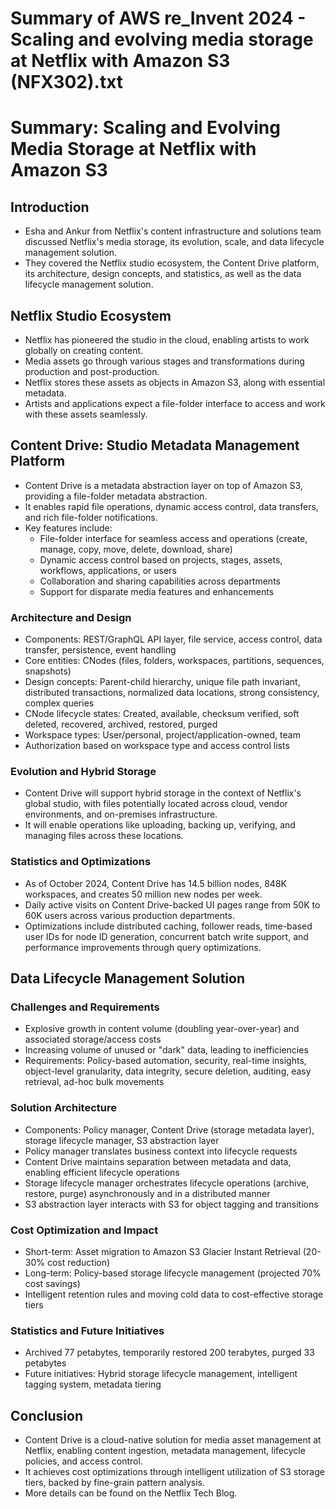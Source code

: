 # Summary of AWS re_Invent 2024 - Scaling and evolving media storage at Netflix with Amazon S3 (NFX302).txt

# Summary: Scaling and Evolving Media Storage at Netflix with Amazon S3

## Introduction

- Esha and Ankur from Netflix's content infrastructure and solutions team discussed Netflix's media storage, its evolution, scale, and data lifecycle management solution.
- They covered the Netflix studio ecosystem, the Content Drive platform, its architecture, design concepts, and statistics, as well as the data lifecycle management solution.

## Netflix Studio Ecosystem

- Netflix has pioneered the studio in the cloud, enabling artists to work globally on creating content.
- Media assets go through various stages and transformations during production and post-production.
- Netflix stores these assets as objects in Amazon S3, along with essential metadata.
- Artists and applications expect a file-folder interface to access and work with these assets seamlessly.

## Content Drive: Studio Metadata Management Platform

- Content Drive is a metadata abstraction layer on top of Amazon S3, providing a file-folder metadata abstraction.
- It enables rapid file operations, dynamic access control, data transfers, and rich file-folder notifications.
- Key features include:
  - File-folder interface for seamless access and operations (create, manage, copy, move, delete, download, share)
  - Dynamic access control based on projects, stages, assets, workflows, applications, or users
  - Collaboration and sharing capabilities across departments
  - Support for disparate media features and enhancements

### Architecture and Design

- Components: REST/GraphQL API layer, file service, access control, data transfer, persistence, event handling
- Core entities: CNodes (files, folders, workspaces, partitions, sequences, snapshots)
- Design concepts: Parent-child hierarchy, unique file path invariant, distributed transactions, normalized data locations, strong consistency, complex queries
- CNode lifecycle states: Created, available, checksum verified, soft deleted, recovered, archived, restored, purged
- Workspace types: User/personal, project/application-owned, team
- Authorization based on workspace type and access control lists

### Evolution and Hybrid Storage

- Content Drive will support hybrid storage in the context of Netflix's global studio, with files potentially located across cloud, vendor environments, and on-premises infrastructure.
- It will enable operations like uploading, backing up, verifying, and managing files across these locations.

### Statistics and Optimizations

- As of October 2024, Content Drive has 14.5 billion nodes, 848K workspaces, and creates 50 million new nodes per week.
- Daily active visits on Content Drive-backed UI pages range from 50K to 60K users across various production departments.
- Optimizations include distributed caching, follower reads, time-based user IDs for node ID generation, concurrent batch write support, and performance improvements through query optimizations.

## Data Lifecycle Management Solution

### Challenges and Requirements

- Explosive growth in content volume (doubling year-over-year) and associated storage/access costs
- Increasing volume of unused or "dark" data, leading to inefficiencies
- Requirements: Policy-based automation, security, real-time insights, object-level granularity, data integrity, secure deletion, auditing, easy retrieval, ad-hoc bulk movements

### Solution Architecture

- Components: Policy manager, Content Drive (storage metadata layer), storage lifecycle manager, S3 abstraction layer
- Policy manager translates business context into lifecycle requests
- Content Drive maintains separation between metadata and data, enabling efficient lifecycle operations
- Storage lifecycle manager orchestrates lifecycle operations (archive, restore, purge) asynchronously and in a distributed manner
- S3 abstraction layer interacts with S3 for object tagging and transitions

### Cost Optimization and Impact

- Short-term: Asset migration to Amazon S3 Glacier Instant Retrieval (20-30% cost reduction)
- Long-term: Policy-based storage lifecycle management (projected 70% cost savings)
- Intelligent retention rules and moving cold data to cost-effective storage tiers

### Statistics and Future Initiatives

- Archived 77 petabytes, temporarily restored 200 terabytes, purged 33 petabytes
- Future initiatives: Hybrid storage lifecycle management, intelligent tagging system, metadata tiering

## Conclusion

- Content Drive is a cloud-native solution for media asset management at Netflix, enabling content ingestion, metadata management, lifecycle policies, and access control.
- It achieves cost optimizations through intelligent utilization of S3 storage tiers, backed by fine-grain pattern analysis.
- More details can be found on the Netflix Tech Blog.